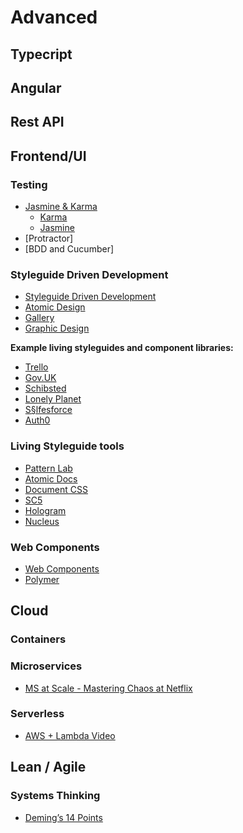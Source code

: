 # Advanced


## Typecript


## Angular


## Rest API


## Frontend/UI


### Testing

- [Jasmine & Karma](https://codecraft.tv/courses/angular/unit-testing/jasmine-and-karma/)
  - [Karma](https://karma-runner.github.io/2.0/index.html)
  - [Jasmine](https://jasmine.github.io/)
- [Protractor]
- [BDD and Cucumber]

### Styleguide Driven Development

- [Styleguide Driven Development](http://www.styleguidedrivendevelopment.com/)
- [Atomic Design](http://bradfrost.com/blog/post/atomic-web-design/)
- [Gallery](http://styleguides.io/)
- [Graphic Design](https://www.canva.com/learn/50-meticulous-style-guides-every-startup-see-launching/)

**Example living styleguides and component libraries:**
- [Trello](https://design.trello.com/)
- [Gov.UK](https://govuk-elements.herokuapp.com/)
- [Schibsted](https://sui-components.now.sh/workbench/alert/basic/demo)
- [Lonely Planet](http://rizzo.lonelyplanet.com/styleguide/design-elements/colours)
- [S§lfesforce](https://www.lightningdesignsystem.com/components/accordion/)
- [Auth0](https://github.com/auth0/styleguide)


### Living Styleguide tools

- [Pattern Lab](http://patternlab.io/)
- [Atomic Docs](http://atomicdocs.io/)
- [Document CSS](https://documentcss.com/)
- [SC5](http://styleguide.sc5.io/)
- [Hologram](https://trulia.github.io/hologram/)
- [Nucleus](https://holidaypirates.github.io/nucleus/)


### Web Components

- [Web Components](https://www.webcomponents.org/)
- [Polymer](https://medium.com/@oneeezy/frameworks-vs-web-components-9a7bd89da9d4)


## Cloud


### Containers


### Microservices

- [MS at Scale - Mastering Chaos at Netflix](https://www.youtube.com/watch?v=CZ3wIuvmHeM)


### Serverless

- [AWS + Lambda Video](https://www.manning.com/livevideo/production-ready-serverless?a_aid=aws-lambda-in-motion&a_bid=9318fc6f)



## Lean / Agile


### Systems Thinking

- [Deming’s 14 Points](https://leanandkanban.wordpress.com/2011/07/15/demings-14-points/)
